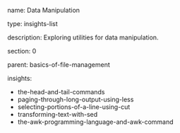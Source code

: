 name: Data Manipulation

type: insights-list

description: Exploring utilities for data manipulation.

section: 0

parent: basics-of-file-management

insights:
  - the-head-and-tail-commands
  - paging-through-long-output-using-less
  - selecting-portions-of-a-line-using-cut
  - transforming-text-with-sed
  - the-awk-programming-language-and-awk-command
